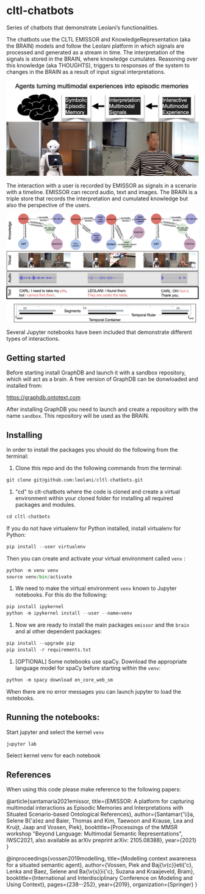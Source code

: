 # cltl-chatbots

Series of chatbots that demonstrate Leolani’s functionalities.

The chatbots use the CLTL EMISSOR and KnowledgeRepresentation (aka the BRAIN) models and follow the Leolani platform in
which signals are processed and generated as a stream in time. The interpretation of the signals is stored in the BRAIN,
where knowledge cumulates. Reasoning over this knowledge (aka THOUGHTS), triggers to responses of the system to changes
in the BRAIN as a result of input signal interpretations.

![./images/signal-to-symbolic.png](./images/signal-to-symbolic.png)

The interaction with a user is recorded by EMISSOR as signals in a scenario with a timeline. EMISSOR can record audio,
text and images. The BRAIN is a triple store that records the interpretation and cumulated knowledge but also the
perspective of the users.

![./images/interaction-to-knowledge.png](./images/interaction-to-knowledge.png)

Several Jupyter notebooks have been included that demonstrate different types of interactions.

## Getting started

Before starting install GraphDB and launch it with a sandbox repository, which will act as a brain. A free version of
GraphDB can be donwloaded and installed from:

https://graphdb.ontotext.com

After installing GraphDB you need to launch and create a repository with the name `sandbox`. This repository will be
used as the BRAIN.

## Installing

In order to install the packages you should do the following from the terminal:

1. Clone this repo and do the following commands from the terminal:

``` python
git clone git@github.com:leolani/cltl-chatbots.git
```

1. "cd" to clt-chatbots where the code is cloned and create a virtual environment within your cloned folder for
   installing all required packages and modules. 
   
``` python
cd cltl-chatbots
```
   
If you do not have virtualenv for Python installed, install virtualenv for Python:

``` python
pip install --user virtualenv
```

Then you can create and activate your virtual environment called `venv` :

``` python
python -m venv venv
source venv/bin/activate
```

1. We need to make the virtual environment `venv` known to Jupyter notebooks. For this do the following:

``` python
pip install ipykernel
python -m ipykernel install --user --name=venv
```

1. Now we are ready to install the main packages `emissor` and the `brain` and al other dependent packages:

``` python
pip install --upgrade pip
pip install -r requirements.txt
```

1. [OPTIONAL] Some notebooks use spaCy. Download the appropriate language model for spaCy before starting within the
   `venv`:

``` python
python -m spacy download en_core_web_sm
```

When there are no error messages you can launch jupyter to load the notebooks.

## Running the notebooks:

Start jupyter and select the kernel `venv`

``` python
jupyter lab
```
Select kernel venv for each notebook

## References

When using this code please make reference to the following papers:

@article{santamaria2021emissor, title={EMISSOR: A platform for capturing multimodal interactions as Episodic Memories
and Interpretations with Situated Scenario-based Ontological References}, author={Santamar{\'\i}a, Selene B{\'a}ez and
Baier, Thomas and Kim, Taewoon and Krause, Lea and Kruijt, Jaap and Vossen, Piek}, booktitle={Processings of the MMSR
workshop "Beyond Language: Multimodal Semantic Representations", IWSC2021, also available as arXiv preprint arXiv:
2105.08388}, year={2021} }

@inproceedings{vossen2019modelling, title={Modelling context awareness for a situated semantic agent}, author={Vossen,
Piek and Baj{\v{c}}eti{\'c}, Lenka and Baez, Selene and Ba{\v{s}}i{\'c}, Suzana and Kraaijeveld, Bram},
booktitle={International and Interdisciplinary Conference on Modeling and Using Context}, pages={238--252}, year={2019},
organization={Springer} }
